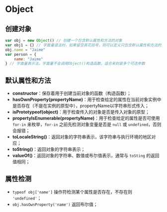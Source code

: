 # Object

## 创建对象   <a id="create"></a>

```javascript
var obj = new Object() // 创建一个包含默认属性和方法的对象
var obj1 = {} // 字面量语法时，如果留空其花括号，则可以定义只包含默认属性和方法的对象
obj.name = "Jaime"
var person = {
    name: "Jaime"
} // 字面量表示法，字面量不会调用Object()构造函数，适合来封装多个可选参数
```

## 默认属性和方法   <a id="properties-methods"></a>

* **constructor**：保存着用于创建当前对象的函数（构造函数）；
* **hasOwnProperty\(propertyName\)**：用于检查给定的属性在当前对象实例中是否存在（不是在实例的原型中），propertyName以字符串形式传入；
* **isPrototypeof\(object\)**：用于检查传入的对象是否是传入对象的原型；
* **propertyIsEnumerable\(propertyName\)**：用于检查给定的属性是否可使用 `for-in` 来枚举，`for-in` 之前先检测对象变量是否是 `null` 或 `undefined`，否则会报错；
* **toLocaleString()**：返回对象的字符串表示，该字符串与执行环境的地区对应；
* **toString()**：返回对象的字符串表示；
* **valueOf()**：返回对象的字符串、数值或布尔值表示，通常与 `toSting` 的返回值相同；


## 属性检测   <a id="detecting-properties"></a>

* `typeof obj['name']` 操作符检测某个属性是否存在，不存在则 `'undefined'`；
* `obj.hasOwnProperty('name')` 返回布尔值；
